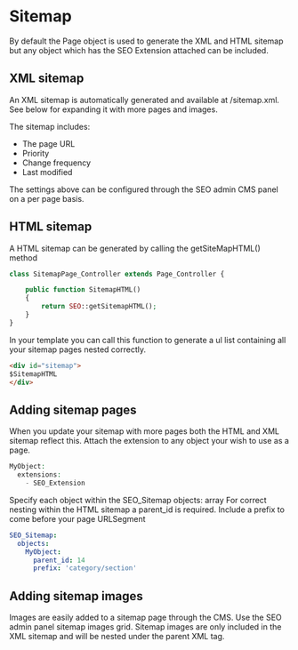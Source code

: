 # Sitemap

By default the Page object is used to generate the XML and HTML sitemap but any object which has the SEO Extension attached can be included. 

## XML sitemap

An XML sitemap is automatically generated and available at /sitemap.xml. See below for expanding it with more pages and images.

The sitemap includes:
  - The page URL
  - Priority
  - Change frequency
  - Last modified

The settings above can be configured through the SEO admin CMS panel on a per page basis.

## HTML sitemap

A HTML sitemap can be generated by calling the getSiteMapHTML() method

```php
class SitemapPage_Controller extends Page_Controller {

    public function SitemapHTML()
    {
        return SEO::getSitemapHTML();
    }
}
```

In your template you can call this function to generate a ul list containing all your sitemap pages nested correctly.

```html
<div id="sitemap">
$SitemapHTML
</div>
```

## Adding sitemap pages

When you update your sitemap with more pages both the HTML and XML sitemap reflect this.
Attach the extension to any object your wish to use as a page.

```php
MyObject:
  extensions:
    - SEO_Extension
```

Specify each object within the SEO_Sitemap objects: array
For correct nesting within the HTML sitemap a parent_id is required.
Include a prefix to come before your page URLSegment

```yml
SEO_Sitemap:
  objects:
    MyObject: 
      parent_id: 14
      prefix: 'category/section'
```

## Adding sitemap images

Images are easily added to a sitemap page through the CMS. Use the SEO admin panel sitemap images grid.
Sitemap images are only included in the XML sitemap and will be nested under the parent XML tag.